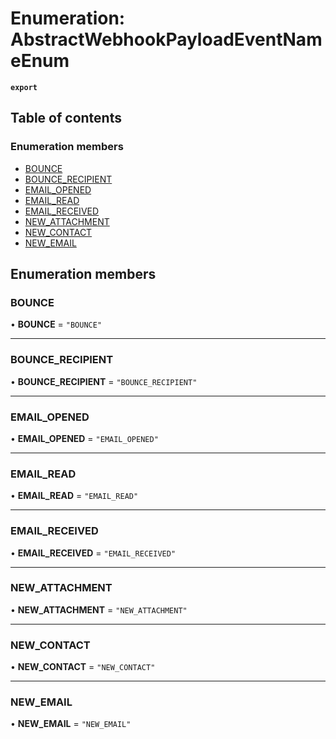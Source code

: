 # Enumeration: AbstractWebhookPayloadEventNameEnum

**`export`**

## Table of contents

### Enumeration members

- [BOUNCE](AbstractWebhookPayloadEventNameEnum.md#bounce)
- [BOUNCE\_RECIPIENT](AbstractWebhookPayloadEventNameEnum.md#bounce-recipient)
- [EMAIL\_OPENED](AbstractWebhookPayloadEventNameEnum.md#email-opened)
- [EMAIL\_READ](AbstractWebhookPayloadEventNameEnum.md#email-read)
- [EMAIL\_RECEIVED](AbstractWebhookPayloadEventNameEnum.md#email-received)
- [NEW\_ATTACHMENT](AbstractWebhookPayloadEventNameEnum.md#new-attachment)
- [NEW\_CONTACT](AbstractWebhookPayloadEventNameEnum.md#new-contact)
- [NEW\_EMAIL](AbstractWebhookPayloadEventNameEnum.md#new-email)

## Enumeration members

### BOUNCE

• **BOUNCE** = `"BOUNCE"`

___

### BOUNCE\_RECIPIENT

• **BOUNCE\_RECIPIENT** = `"BOUNCE_RECIPIENT"`

___

### EMAIL\_OPENED

• **EMAIL\_OPENED** = `"EMAIL_OPENED"`

___

### EMAIL\_READ

• **EMAIL\_READ** = `"EMAIL_READ"`

___

### EMAIL\_RECEIVED

• **EMAIL\_RECEIVED** = `"EMAIL_RECEIVED"`

___

### NEW\_ATTACHMENT

• **NEW\_ATTACHMENT** = `"NEW_ATTACHMENT"`

___

### NEW\_CONTACT

• **NEW\_CONTACT** = `"NEW_CONTACT"`

___

### NEW\_EMAIL

• **NEW\_EMAIL** = `"NEW_EMAIL"`
